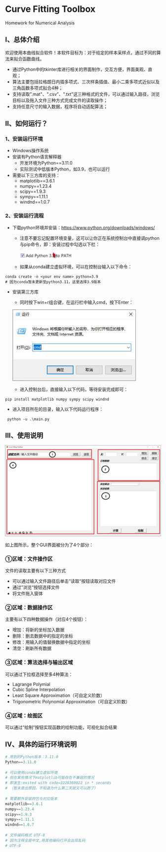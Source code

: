 # Curve Fitting Toolbox

Homework for Numerical Analysis

## I、总体介绍

​	欢迎使用本曲线拟合软件！本软件目标为：对于给定的样本采样点，通过不同的算法来拟合函数曲线。

- 通过Python中的tkinter库进行相关的界面制作，交互方便，界面美观、直观；
- 算法主要包括拉格朗日内插多项式、三次样条插值、最小二乘多项式近似以及三角函数多项式拟合4种；
- 支持读取".mat"、".csv"、".txt"这三种格式的文件，可以通过输入路径，浏览目标以及拖入文件三种方式完成文件的读取操作；
- 支持任意尺寸的输入数据，程序将自动适配算法；

## II、如何运行？

### 1、安装运行环境
- Windows操作系统
- 安装有Python语言解释器
  - 开发环境为Python==3.11.0
  - 实际测试中低版本Python，如3.9，也可以运行
- 需要以下三方库的支持：
  - matplotlib==3.6.1
  - numpy==1.23.4
  - scipy==1.9.3
  - sympy==1.11.1
  - windnd==1.0.7

### 2、安装运行流程

- 下载python环境并安装：https://www.python.org/downloads/windows/

  - 注意不要忘记配置环境变量，这可以让你正在系统控制台中直接调python与pip命令，即：安装过程中勾选以下栏：

    ![](./figure/addpath.jpg)

  - 如果从conda建立虚拟环境，可以在控制台输入以下命令：

```shell
conda create -n <your env name> python=3.9
# 因为conda暂未更新至python3.11，这里选择3.9版本
```

- 安装第三方库

  - 同时按下win+r组合键，在运行栏中输入cmd，按下Enter：

  ![](./figure/start.jpg)

  - 进入控制台后，直接输入以下代码，等待安装完成即可：

```shell
pip install matplotlib numpy sympy scipy windnd
```

- 进入项目所在的目录，输入以下代码运行程序：

```shell
 python -u .\main.py
```

## III、使用说明

![](./figure/root.jpg)

如上图所示，整个GUI界面被分为了4个部分：

### ①区域：文件操作区

文件的读取主要有以下三种方式

- 可以通过输入文件路径后单击”读取“按钮读取对应文件
- 通过”浏览“按钮选择文件
- 将文件拖入窗体

### ②区域：数据操作区

主要有以下四种数据操作（对应4个按钮）：

- 增加：将新的坐标加入数据
- 删除：删去数据中的指定的坐标
- 修改：用输入的值替换数据中指定的坐标
- 清空：刷新所有数据

### ③区域：算法选择与输出区域

可以通过下拉框选择至多4种算法：

- Lagrange Polymial
- Cubic Spline Interpolation
- Least Square Approximation（可自定义阶数）
- Trigonometric Polynomial Approximation（可自定义阶数）

### ④区域：绘图区

可以通过”绘制”按钮实现函数的绘制功能，可视化拟合结果

## IV、具体的运行环境说明

```python
# 用到的Python版本：3.11.0
Python==3.11.0

# 可以使用conda建立虚拟环境
# 但在某些情况下matplotlib可能存在不兼容的情况
# 即发生:exited with code=3228369022 in * seconds
# （暂未查出原因，不知道为什么第二天就又可以跑了）

# 需要额外安装的包与对应版本
matplotlib==3.6.1
numpy==1.23.4
scipy==1.9.3
sympy==1.11.1
windnd==1.0.7

# 文件编码格式 UTF-8
# 因为注释全是中文,用其他编码打开会出现乱码
# UTF-8
```

